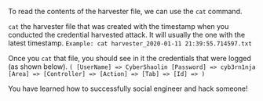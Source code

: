 To read the contents of the harvester file, we can use the `cat` command.   

`cat` the harvester file that was created with the timestamp when you conducted the credential harvested attack. It will usually the one with the latest timestamp.
`Example: cat harvester_2020-01-11 21:39:55.714597.txt`

Once you `cat` that file, you should see in it the credentials that were logged (as shown below).
`(
    [UserName] => CyberShaolin
    [Password] => cyb3rn1nja
    [Area] =>
    [Controller] =>
    [Action] =>
    [Tab] =>
    [Id] =>
)`  

You have learned how to successfully social engineer and hack someone!  

